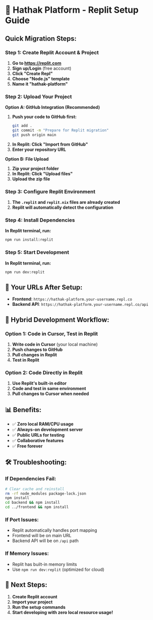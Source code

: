 # 🚀 Hathak Platform - Replit Setup Guide

## Quick Migration Steps:

### Step 1: Create Replit Account & Project
1. **Go to https://replit.com**
2. **Sign up/Login** (free account)
3. **Click "Create Repl"**
4. **Choose "Node.js" template**
5. **Name it "hathak-platform"**

### Step 2: Upload Your Project
**Option A: GitHub Integration (Recommended)**
1. **Push your code to GitHub first:**
   ```bash
   git add .
   git commit -m "Prepare for Replit migration"
   git push origin main
   ```
2. **In Replit: Click "Import from GitHub"**
3. **Enter your repository URL**

**Option B: File Upload**
1. **Zip your project folder**
2. **In Replit: Click "Upload files"**
3. **Upload the zip file**

### Step 3: Configure Replit Environment
1. **The `.replit` and `replit.nix` files are already created**
2. **Replit will automatically detect the configuration**

### Step 4: Install Dependencies
**In Replit terminal, run:**
```bash
npm run install:replit
```

### Step 5: Start Development
**In Replit terminal, run:**
```bash
npm run dev:replit
```

## 🎯 Your URLs After Setup:
- **Frontend**: `https://hathak-platform.your-username.repl.co`
- **Backend API**: `https://hathak-platform.your-username.repl.co/api`

## 🔄 Hybrid Development Workflow:

### Option 1: Code in Cursor, Test in Replit
1. **Write code in Cursor** (your local machine)
2. **Push changes to GitHub**
3. **Pull changes in Replit**
4. **Test in Replit**

### Option 2: Code Directly in Replit
1. **Use Replit's built-in editor**
2. **Code and test in same environment**
3. **Pull changes to Cursor when needed**

## 📊 Benefits:
- ✅ **Zero local RAM/CPU usage**
- ✅ **Always-on development server**
- ✅ **Public URLs for testing**
- ✅ **Collaborative features**
- ✅ **Free forever**

## 🛠️ Troubleshooting:

### If Dependencies Fail:
```bash
# Clear cache and reinstall
rm -rf node_modules package-lock.json
npm install
cd backend && npm install
cd ../frontend && npm install
```

### If Port Issues:
- Replit automatically handles port mapping
- Frontend will be on main URL
- Backend API will be on `/api` path

### If Memory Issues:
- Replit has built-in memory limits
- Use `npm run dev:replit` (optimized for cloud)

## 🚀 Next Steps:
1. **Create Replit account**
2. **Import your project**
3. **Run the setup commands**
4. **Start developing with zero local resource usage!**
